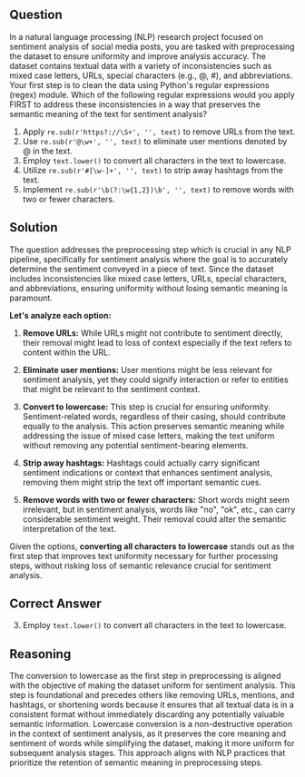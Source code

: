 ## Question
In a natural language processing (NLP) research project focused on sentiment analysis of social media posts, you are tasked with preprocessing the dataset to ensure uniformity and improve analysis accuracy. The dataset contains textual data with a variety of inconsistencies such as mixed case letters, URLs, special characters (e.g., @, #), and abbreviations. Your first step is to clean the data using Python's regular expressions (regex) module. Which of the following regular expressions would you apply FIRST to address these inconsistencies in a way that preserves the semantic meaning of the text for sentiment analysis?

1. Apply `re.sub(r'https?://\S+', '', text)` to remove URLs from the text.
2. Use `re.sub(r'@\w+', '', text)` to eliminate user mentions denoted by @ in the text.
3. Employ `text.lower()` to convert all characters in the text to lowercase.
4. Utilize `re.sub(r'#[\w-]+', '', text)` to strip away hashtags from the text.
5. Implement `re.sub(r'\b(?:\w{1,2})\b', '', text)` to remove words with two or fewer characters.

## Solution
The question addresses the preprocessing step which is crucial in any NLP pipeline, specifically for sentiment analysis where the goal is to accurately determine the sentiment conveyed in a piece of text. Since the dataset includes inconsistencies like mixed case letters, URLs, special characters, and abbreviations, ensuring uniformity without losing semantic meaning is paramount.

**Let's analyze each option:**

1. **Remove URLs:** While URLs might not contribute to sentiment directly, their removal might lead to loss of context especially if the text refers to content within the URL.
   
2. **Eliminate user mentions:** User mentions might be less relevant for sentiment analysis, yet they could signify interaction or refer to entities that might be relevant to the sentiment context.

3. **Convert to lowercase:** This step is crucial for ensuring uniformity. Sentiment-related words, regardless of their casing, should contribute equally to the analysis. This action preserves semantic meaning while addressing the issue of mixed case letters, making the text uniform without removing any potential sentiment-bearing elements.
   
4. **Strip away hashtags:** Hashtags could actually carry significant sentiment indications or context that enhances sentiment analysis, removing them might strip the text off important semantic cues.

5. **Remove words with two or fewer characters:** Short words might seem irrelevant, but in sentiment analysis, words like "no", "ok", etc., can carry considerable sentiment weight. Their removal could alter the semantic interpretation of the text.

Given the options, **converting all characters to lowercase** stands out as the first step that improves text uniformity necessary for further processing steps, without risking loss of semantic relevance crucial for sentiment analysis.

## Correct Answer
3. Employ `text.lower()` to convert all characters in the text to lowercase.

## Reasoning
The conversion to lowercase as the first step in preprocessing is aligned with the objective of making the dataset uniform for sentiment analysis. This step is foundational and precedes others like removing URLs, mentions, and hashtags, or shortening words because it ensures that all textual data is in a consistent format without immediately discarding any potentially valuable semantic information. Lowercase conversion is a non-destructive operation in the context of sentiment analysis, as it preserves the core meaning and sentiment of words while simplifying the dataset, making it more uniform for subsequent analysis stages. This approach aligns with NLP practices that prioritize the retention of semantic meaning in preprocessing steps.